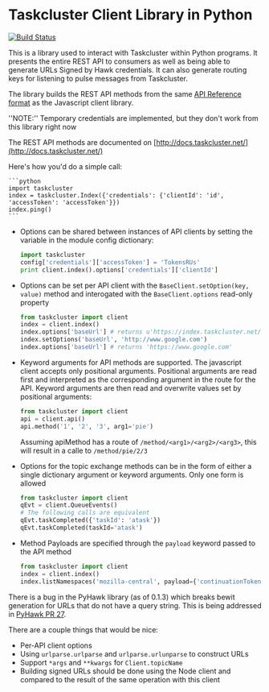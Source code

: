 Taskcluster Client Library in Python
======================================

[![Build Status](https://travis-ci.org/jhford/taskcluster-client.py.svg?branch=master)](https://travis-ci.org/jhford/taskcluster-client.py)

This is a library used to interact with Taskcluster within Python programs.  It
presents the entire REST API to consumers as well as being able to generate
URLs Signed by Hawk credentials.  It can also generate routing keys for
listening to pulse messages from Taskcluster.

The library builds the REST API methods from the same [API Reference
format](http://docs.taskcluster.net/tools/references/index.html) as the
Javascript client library.

''NOTE:'' Temporary credentials are implemented, but they don't work from this
library right now

The REST API methods are documented on
[http://docs.taskcluster.net/](http://docs.taskcluster.net/)

Here's how you'd do a simple call:

    ```python
    import taskcluster
    index = taskcluster.Index({'credentials': {'clientId': 'id', 'accessToken': 'accessToken'}})
    index.ping()
    ```

* Options can be shared between instances of API clients by setting the variable in the module
  config dictionary:

    ```python
    import taskcluster
    config['credentials']['accessToken'] = 'TokensRUs'
    print client.index().options['credentials']['clientId']
    ```
* Options can be set per API client with the `BaseClient.setOption(key, value)` method
  and interogated with the `BaseClient.options` read-only property

  ```python
  from taskcluster import client
  index = client.index()
  index.options['baseUrl'] # returns u'https://index.taskcluster.net/v1'
  index.setOptions('baseUrl', 'http://www.google.com')
  index.options['baseUrl'] # returns 'https://www.google.com'
  ```

* Keyword arguments for API methods are supported.  The javascript client
  accepts only positional arguments.  Positional arguments are read first and
  interpreted as the corresponding argument in the route for the API.  Keyword
  arguments are then read and overwrite values set by positional arguments:

    ```python
    from taskcluster import client
    api = client.api()
    api.method('1', '2', '3', arg1='pie')
    ```
    Assuming apiMethod has a route of `/method/<arg1>/<arg2>/<arg3>`,
    this will result in a calle to `/method/pie/2/3`

* Options for the topic exchange methods can be in the form of either a single
  dictionary argument or keyword arguments.  Only one form is allowed

    ```python
    from taskcluster import client
    qEvt = client.QueueEvents()
    # The following calls are equivalent
    qEvt.taskCompleted({'taskId': 'atask'})
    qEvt.taskCompleted(taskId='atask')
    ```

* Method Payloads are specified through the `payload` keyword passed to the API
  method

    ```python
    from taskcluster import client
    index = client.index()
    index.listNamespaces('mozilla-central', payload={'continuationToken': 'a_token'})
    ```

There is a bug in the PyHawk library (as of 0.1.3) which breaks bewit
generation for URLs that do not have a query string.  This is being addressed
in [PyHawk PR 27](https://github.com/mozilla/PyHawk/pull/27). 

There are a couple things that would be nice:

* Per-API client options
* Using `urlparse.urlparse` and `urlparse.urlunparse` to construct URLs
* Support `*args` and `**kwargs` for `Client.topicName`
* Building signed URLs should be done using the Node client and compared
  to the result of the same operation with this client
